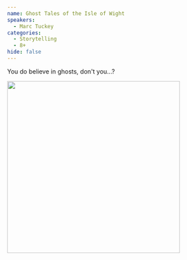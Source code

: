 ```yaml
---
name: Ghost Tales of the Isle of Wight
speakers:
  - Marc Tuckey
categories:
  - Storytelling
  - 8+
hide: false
---
```


You do believe in ghosts, don't you...?

<img src="../../assets/images/mark-tuckey-set.jpeg" width=400 />